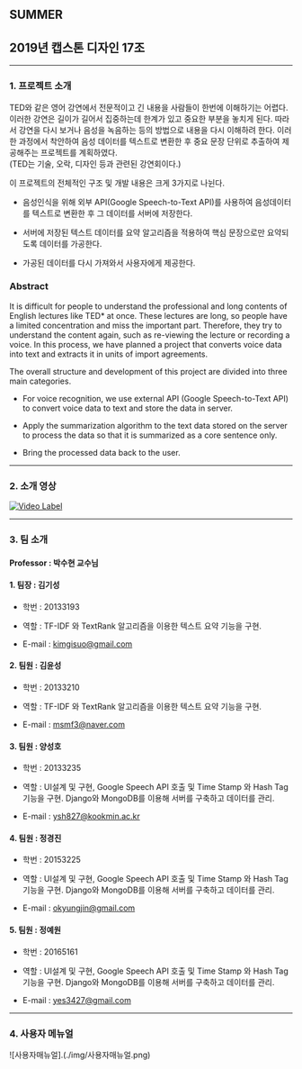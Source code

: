 ## SUMMER

## 2019년 캡스톤 디자인 17조


---------------------------------------

### 1. 프로젝트 소개


TED와 같은 영어 강연에서 전문적이고 긴 내용을 사람들이 한번에 이해하기는 어렵다. 이러한 강연은 길이가 길어서 집중하는데 한계가 있고 중요한 부분을 놓치게 된다. 따라서 강연을 다시 보거나 음성을 녹음하는 등의 방법으로 내용을 다시 이해하려 한다. 이러한 과정에서 착안하여 음성 데이터를 텍스트로 변환한 후 중요 문장 단위로 추출하여 제공해주는 프로젝트를 계획하였다.  
(TED는 기술, 오락, 디자인 등과 관련된 강연회이다.)


이 프로젝트의 전체적인 구조 및 개발 내용은 크게 3가지로 나뉜다.  
  
-  음성인식을 위해 외부 API(Google Speech-to-Text API)를 사용하여 음성데이터를 텍스트로 변환한 후 그 데이터를 서버에 저장한다.  

-  서버에 저장된 텍스트 데이터를 요약 알고리즘을 적용하여 핵심 문장으로만 요약되도록 데이터를 가공한다.

-  가공된 데이터를 다시 가져와서 사용자에게 제공한다.


### Abstract

It is difficult for people to understand the professional and long contents of English lectures like TED* at once. These lectures are long, so people have a limited concentration and miss the important part. Therefore, they try to understand the content again, such as re-viewing the lecture or recording a voice. In this process, we have planned a project that converts voice data into text and extracts it in units of import agreements.

The overall structure and development of this project are divided into three main categories.

-  For voice recognition, we use external API (Google Speech-to-Text API) to convert voice data to text and store the data in server.

-  Apply the summarization algorithm to the text data stored on the server to process the data so that it is summarized as a core sentence only.


-  Bring the processed data back to the user.



---------------------------------------

### 2. 소개 영상

[![Video Label](https://img.youtube.com/vi/UIbcKwdViQM/0.jpg)](https://youtu.be/UIbcKwdViQM)

---------------------------------------

### 3. 팀 소개


#### Professor : **박수현 교수님**


#### 1. 팀장 : 김기성

- 학번 : 20133193

- 역할 : TF-IDF 와 TextRank 알고리즘을 이용한 텍스트 요약 기능을 구현.

- E-mail : kimgisuo@gmail.com


#### 2. 팀원 : 김윤성

- 학번 : 20133210

- 역할 : TF-IDF 와 TextRank 알고리즘을 이용한 텍스트 요약 기능을 구현.

- E-mail : msmf3@naver.com


#### 3. 팀원 : 양성호

- 학번 : 20133235

- 역할 : UI설계 및 구현, Google Speech API 호출 및 Time Stamp 와 Hash Tag 기능을 구현. Django와 MongoDB를 이용해 서버를 구축하고 데이터를 관리.

- E-mail : ysh827@kookmin.ac.kr 


#### 4. 팀원 : 정경진

- 학번 : 20153225

- 역할 : UI설계 및 구현, Google Speech API 호출 및 Time Stamp 와 Hash Tag 기능을 구현. Django와 MongoDB를 이용해 서버를 구축하고 데이터를 관리.

- E-mail : okyungjin@gmail.com


#### 5. 팀원 : 정예원

- 학번 : 20165161

- 역할 : UI설계 및 구현, Google Speech API 호출 및 Time Stamp 와 Hash Tag 기능을 구현. Django와 MongoDB를 이용해 서버를 구축하고 데이터를 관리.

- E-mail : yes3427@gmail.com


---------------------------------------

### 4. 사용자 메뉴얼

![사용자매뉴얼].(./img/사용자매뉴얼.png)




